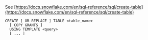 See [https://docs.snowflake.com/en/sql-reference/sql/create-table](https://docs.snowflake.com/en/sql-reference/sql/create-table)
```
CREATE [ OR REPLACE ] TABLE <table_name>
  [ COPY GRANTS ]
  USING TEMPLATE <query>
  [ ... ]
```
